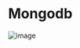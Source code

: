 # Mongodb
![image](https://github.com/user-attachments/assets/dabfebba-ebec-40b4-b16a-d411bc42a332)

